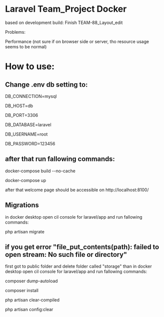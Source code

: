 # Laravel Team_Project Docker 
<p>based on development build: Finish TEAM-88_Layout_edit</p>
<p>Problems:</p>
<p>Performance (not sure if on browser side or server, tho resource usage seems to be normal)</p>

# How to use:

## Change .env db setting to:

<p>DB_CONNECTION=mysql</p>
<p>DB_HOST=db</p>
<p>DB_PORT=3306</p>
<p>DB_DATABASE=laravel</p>
<p>DB_USERNAME=root</p>
<p>DB_PASSWORD=123456</p>

## after that run fallowing commands:
<p>docker-compose build --no-cache</p>
<p>docker-compose up</p>
<p>after that welcome page should be accessible on http://localhost:8100/</p>

## Migrations 
<p>in docker desktop open cil console for laravel/app and run fallowing commands:</p>
<p>php artisan migrate</p>

## if you get error "file_put_contents(path): failed to open stream: No such file or directory"
<p>first got to public folder and delete folder called "storage" than in docker desktop open cil console for laravel/app and run fallowing commands:</p>
<p>composer dump-autoload</p>
<p>composer install</p>
<p>php artisan clear-compiled</p>
<p>php artisan config:clear</p>


